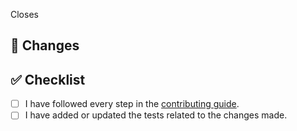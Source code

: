 <!-- the title should follow this convention '[build|chore|ci|docs|feat|fix|perf|refactor|revert]:' -->

Closes <!-- #issues -->

## 🎯 Changes

<!-- describe the changes you have made -->

## ✅ Checklist

- [ ] I have followed every step in the [contributing guide](https://github.com/saud-alnasser/cachescribe/blob/main/CONTRIBUTING.md).
- [ ] I have added or updated the tests related to the changes made.
